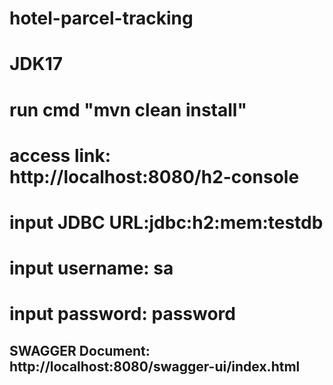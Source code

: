 # hotel-parcel-tracking
# JDK17
# run cmd "mvn clean install"
# access link: http://localhost:8080/h2-console
# input JDBC URL:jdbc:h2:mem:testdb
# input username: sa
# input password: password


## SWAGGER Document: http://localhost:8080/swagger-ui/index.html
